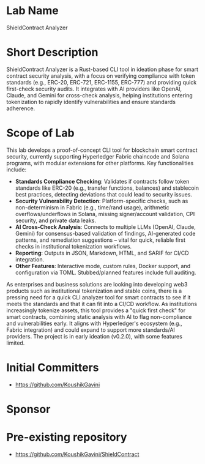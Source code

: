 # Lab Name

ShieldContract Analyzer

# Short Description

ShieldContract Analyzer is a Rust-based CLI tool in ideation phase for smart contract security analysis, with a focus on verifying compliance with token standards (e.g., ERC-20, ERC-721, ERC-1155, ERC-777) and providing quick first-check security audits. It integrates with AI providers like OpenAI, Claude, and Gemini for cross-check analysis, helping institutions entering tokenization to rapidly identify vulnerabilities and ensure standards adherence.

# Scope of Lab

This lab develops a proof-of-concept CLI tool for blockchain smart contract security, currently supporting Hyperledger Fabric chaincode and Solana programs, with modular extensions for other platforms. Key functionalities include:

- **Standards Compliance Checking**: Validates if contracts follow token standards like ERC-20 (e.g., transfer functions, balances) and stablecoin best practices, detecting deviations that could lead to security issues.
- **Security Vulnerability Detection**: Platform-specific checks, such as non-determinism in Fabric (e.g., time/rand usage), arithmetic overflows/underflows in Solana, missing signer/account validation, CPI security, and private data leaks.
- **AI Cross-Check Analysis**: Connects to multiple LLMs (OpenAI, Claude, Gemini) for consensus-based validation of findings, AI-generated code patterns, and remediation suggestions – vital for quick, reliable first checks in institutional tokenization workflows.
- **Reporting**: Outputs in JSON, Markdown, HTML, and SARIF for CI/CD integration.
- **Other Features**: Interactive mode, custom rules, Docker support, and configuration via TOML. Stubbed/planned features include full auditing.

As enterprises and business solutions are looking into developing web3 products such as institutional tokenization and stable coins, there is a pressing need for a quick CLI analyzer tool for smart contracts to see if it meets the standards and that it can fit into a CI/CD workflow. As institutions increasingly tokenize assets, this tool provides a "quick first check" for smart contracts, combining static analysis with AI to flag non-compliance and vulnerabilities early. It aligns with Hyperledger's ecosystem (e.g., Fabric integration) and could expand to support more standards/AI providers. The project is in early ideation (v0.2.0), with some features limited.

# Initial Committers

- https://github.com/KoushikGavini


# Sponsor



# Pre-existing repository

- https://github.com/KoushikGavini/ShieldContract